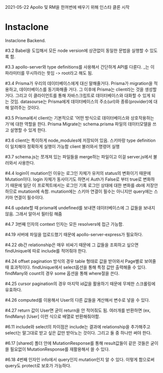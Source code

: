 2021-05-22 
Apollo 및 RM을 한꺼번에 배우기 위해 인스타 클론 시작 

# Instaclone 

Instaclone Backend. 

#3.2 Babel을 도입해서 모든 node version에 상관없이 동일한 문법을 실행할 수 있도록 함. 

#3.3 apollo-server와 type definitions를 사용해서 간단하게 API를 다룬다. 
     _는 이 파라미터를 무시하라는 뜻임 -> root라고 해도 됨. 

#3.4 Prisma가 우리의 데이터베이스에게 대신 말해줄거다. 
     Prisma가 migration을 적용하고, 데이터베이스를 동기화해줄 거다. 그 이후에 Prisma는 client라는 것을 생성할 거다. 
     그리고 이 클라이언트를 통해 자바스크립트로 데이터베이스와 대화할 수 있게 되는 것임. 
     datasourse는 Prisma에게 데이터베이스의 주소(url)와 종류(provider)에 대해 알려주는 것이다. 

#3.5 Prisma에서 client는 기본적으로 '어떤 방식으로 데이터베이스와 상호작용하는가'에 대한 역할을 한다. 
     Prisma Migrate는 schema.prisma 파일의 데이터모델을 쓰고 설명할 수 있게 한다. 

#3.6 client는 특이하게 node_modules에 저장되어 있음. 
     스키마랑 type definition이 일치해야 정확하게 실행이 가능함
     client 불러와서 명령어 실행 

#3.7 schema.js는 쪼개져 있는 파일들을 merge하는 파일이고 이걸 server.js에서 불러와서 사용한다. 

#4.4 login이 mutation인 이유는 로그인 자체가 유저의 status의 변화이기 때문에 Mutation이다. 
     login 자체가 동사이기도 하면서 Auth가 False로 부터 true로 변화하기 때문에 
     일단 이 프로젝트에서는 로그인 기록 로그인 상태에 대한 변화를 db에 저장안하므로 
     mutation에 속함. 
     mutation에는 스키마 연결이 필수는 아니지만
     query에는 스키마 연결이 필수이다. 

#4.6 update할 때 prisma에 undefined를 보내면 데이터베이스에 그 값들을 보내지 않음. 
     그래서 알아서 필터링 해줌

#4.7 3번째 인자의 context 인자는 모든 resolvers에 접근 가능함. 

#4.19 서버에 파일을 업로드했기 때문에 apollo-server-express가 필요하다. 

#4.22 db간 relationship은 매우 비싸기 때문에 그 값들을 조회하고 싶으면 findUnique에 따로 include를 적어줘야 한다. 

#4.24 offset pagination 방식의 경우 table 형태로 값을 받아와서 Page별로 보여줄 때 효과적이다.
      findUnique에서 select옵션을 통해 특정 값만 출력해줄 수 있다.
      findMany와 count의 경우 some 옵션을 통해 where절을 쓴다. 

#4.25 cursor pagination의 경우 마지막 id값을 활용하기 때문에 무제한 스크롤링에 유효하다. 

#4.26 computed를 이용해서 User의 다른 값들을 계산해서 변수로 넣을 수 있다. 

#4.27 return 값이 User면 굳이 return을 안 적어줘도 됨. 
      여러개를 반환하면 (ex, findMany) [User] 이런 식으로 배열로 반환해줘야함. 

#6.11 include와 select의 차이점은 include는 결과에 relationship을 추가해주고 select는 말그대로 받고 싶은 값만 받아노는 것이다. 
      그리고 둘 중 하나만 써야 한다. 

#6.17 [shared] 폴더 안에 MutationResponse를 통해 result값들이 같은 것들은 굳이 쓸 필요없이 MutationResponse를 재활용해서 쓸 수 있다.

#6.18 4번째 인자인 info에서 query인지 mutation인지 알 수 있다. 
      이렇게 함으로써 query도 protect로 보호가 가능하다.